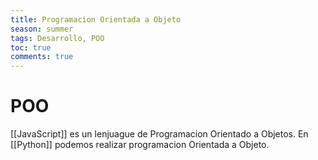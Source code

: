 ```yaml
---
title: Programacion Orientada a Objeto
season: summer
tags: Desarrollo, POO
toc: true
comments: true
---
```

# POO


[[JavaScript]] es un lenjuague de Programacion Orientado a Objetos.
En [[Python]] podemos realizar programacion Orientada a Objeto. 
